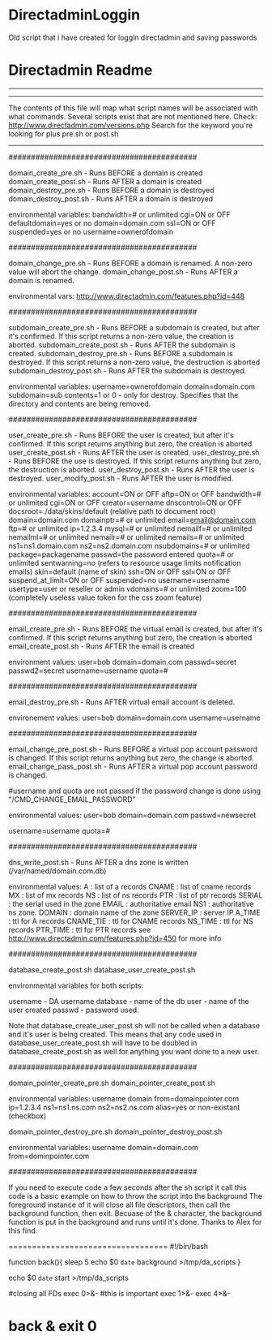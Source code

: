 # DirectadminLoggin
Old script that i have created for loggin directadmin and saving passwords


# Directadmin Readme
----

**********

The contents of this file will map what script names will be associated with what commands.
Several scripts exist that are not mentioned here.  Check:
http://www.directadmin.com/versions.php
Search for the keyword you're looking for plus pre.sh or post.sh

**********


##########################################

domain_create_pre.sh		- Runs BEFORE a domain is created
domain_create_post.sh		- Runs AFTER a domain is created
domain_destroy_pre.sh           - Runs BEFORE a domain is destroyed
domain_destroy_post.sh          - Runs AFTER a domain is destroyed

environmental variables:
bandwidth=# or unlimited
cgi=ON or OFF
defaultdomain=yes or no
domain=domain.com
ssl=ON or OFF
suspended=yes or no
username=ownerofdomain

##########################################

domain_change_pre.sh		- Runs BEFORE a domain is renamed.  A non-zero value will abort the change.
domain_change_post.sh		- Runs AFTER a domain is renamed.

environmental vars: http://www.directadmin.com/features.php?id=448

##########################################

subdomain_create_pre.sh		- Runs BEFORE a subdomain is created, but after it's confirmed.
				  If this script returns a non-zero value, the creation is aborted.
subdomain_create_post.sh	- Runs AFTER the subdomain is created.
subdomain_destroy_pre.sh	- Runs BEFORE a subdomain is destroyed.  If this script returns
				  a non-zero value, the destruction is aborted
subdomain_destroy_post.sh	- Runs AFTER the subdomain is destroyed.

environmental variables:
username=ownerofdomain
domain=domain.com
subdomain=sub
contents=1 or 0			- only for destroy.  Specifies that the directory and contents are being removed.

##########################################

user_create_pre.sh		- Runs BEFORE the user is created, but after it's confirmed. 
				  If this script returns anything but zero, the creation is aborted
user_create_post.sh		- Runs AFTER the user is created.
user_destroy_pre.sh		- Runs BEFORE the use is destroyed.  If this script returns anything
				  but zero, the destruction is aborted.
user_destroy_post.sh		- Runs AFTER the user is destroyed.
user_modify_post.sh		- Runs AFTER the user is modified.

environmental variables:
account=ON or OFF
aftp=ON or OFF
bandwidth=# or unlimited
cgi=ON or OFF
creator=username
dnscontrol=ON or OFF
docsroot=./data/skins/default (relative path to document root)
domain=domain.com
domainptr=# or unlimited
email=email@domain.com
ftp=# or unlimited
ip=1.2.3.4
mysql=# or unlimited
nemailf=# or unlimited
nemailml=# or unlimited
nemailr=# or unlimited
nemails=# or unlimited
ns1=ns1.domain.com
ns2=ns2.domain.com
nsubdomains=# or unlimited
package=packagename
passwd=the password entered
quota=# or unlimited
sentwarning=no (refers to resource usage limits notification emails)
skin=default (name of skin)
ssh=ON or OFF
ssl=ON or OFF
suspend_at_limit=ON or OFF
suspended=no
username=username
usertype=user or reseller or admin
vdomains=# or unlimited
zoom=100 (completely useless value token for the css zoom feature)

##########################################

email_create_pre.sh 	- Runs BEFORE the virtual email is created, but after it's confirmed.
                          If this script returns anything but zero, the creation is aborted
email_create_post.sh	- Runs AFTER the email is created

environment values:
user=bob
domain=domain.com
passwd=secret
passwd2=secret
username=username
quota=#

##########################################

email_destroy_pre.sh	- Runs AFTER virtual email account is deleted.

environement values:
user=bob
domain=domain.com
username=username

##########################################

email_change_pre_post.sh	- Runs BEFORE a virtual pop account password is changed.
				  If this script returns anything but zero, the change is aborted.
email_change_pass_post.sh	- Runs AFTER a virtual pop account password is changed.

#username and quota are not passed if the password change is done using "/CMD_CHANGE_EMAIL_PASSWORD"

environmental values:
user=bob
domain=domain.com
passwd=newsecret

username=username
quota=#

##########################################

dns_write_post.sh		- Runs AFTER a dns zone is written (/var/named/domain.com.db)

environmental values:
A : list of a records
CNAME : list of cname records
MX : list of mx records
NS : list of ns records
PTR : list of ptr records
SERIAL : the serial used in the zone
EMAIL : authoritative email
NS1 : authoritative ns zone.
DOMAIN : domain name of the zone
SERVER_IP : server IP
A_TIME : ttl for A records
CNAME_TIE : ttl for CNAME records
NS_TIME : ttl for NS records
PTR_TIME : ttl for PTR records
see http://www.directadmin.com/features.php?id=450 for more info

##########################################

database_create_post.sh
database_user_create_post.sh

environmental variables for both scripts:

username - DA username
database - name of the db
user - name of the user created
passwd - password used.  

Note that database_create_user_post.sh will not be called when a database and it's user is being created.
This means that any code used in database_user_create_post.sh will have to be doubled in
database_create_post.sh as well for anything you want done to a new user.

##########################################

domain_pointer_create_pre.sh
domain_pointer_create_post.sh

environmental variables:
username
domain
from=domainpointer.com
ip=1.2.3.4
ns1=ns1.ns.com
ns2=ns2.ns.com
alias=yes or non-existant (checkbox)


domain_pointer_destroy_pre.sh
domain_pointer_destroy_post.sh

environmental variables:
username
domain=domain.com
from=dominpointer.com






##########################################

If you need to execute code a few seconds after the sh script it call
this code is a basic example on how to throw the script into the background
The foreground instance of it will close all file descriptors, then call
the background function, then exit. Becuase of the & character, the
background function is put in the background and runs until it's done.
Thanks to Alex for this find.

==================================
#!/bin/bash

function back(){
    sleep 5
    echo $0 `date` background  >/tmp/da_scripts
}

echo $0 `date` start >/tmp/da_scripts

#closing all FDs
exec 0>&-
#this is important
exec 1>&-
exec 4>&-

back &
exit 0
==================================
